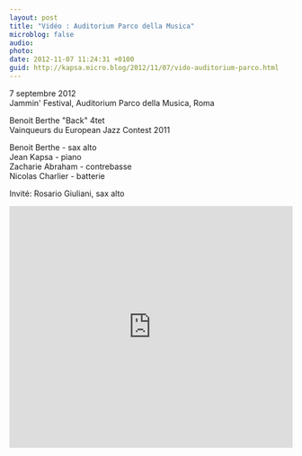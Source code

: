 ```yaml
---
layout: post
title: "Vidéo : Auditorium Parco della Musica"
microblog: false
audio: 
photo: 
date: 2012-11-07 11:24:31 +0100
guid: http://kapsa.micro.blog/2012/11/07/vido-auditorium-parco.html
---
```

7 septembre 2012  
Jammin' Festival, Auditorium Parco della Musica, Roma  

Benoit Berthe "Back" 4tet  
Vainqueurs du European Jazz Contest 2011  

Benoit Berthe - sax alto  
Jean Kapsa - piano  
Zacharie Abraham - contrebasse  
Nicolas Charlier - batterie  

Invité: Rosario Giuliani, sax alto  

<iframe src="https://www.youtube.com/embed/szXy9zk1TJc?rel=0&showinfo=0" width="100%" height="430" frameborder="0" allowfullscreen="allowfullscreen"></iframe>
